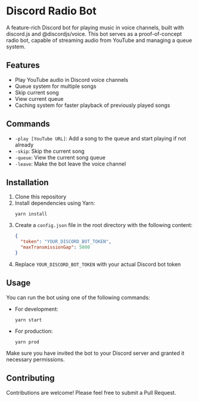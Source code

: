 # Discord Radio Bot

A feature-rich Discord bot for playing music in voice channels, built with discord.js and @discordjs/voice. This bot serves as a proof-of-concept radio bot, capable of streaming audio from YouTube and managing a queue system.

## Features

- Play YouTube audio in Discord voice channels
- Queue system for multiple songs
- Skip current song
- View current queue
- Caching system for faster playback of previously played songs

## Commands

- `-play [YouTube URL]`: Add a song to the queue and start playing if not already
- `-skip`: Skip the current song
- `-queue`: View the current song queue
- `-leave`: Make the bot leave the voice channel

## Installation

1. Clone this repository
2. Install dependencies using Yarn:
   ```
   yarn install
   ```
3. Create a `config.json` file in the root directory with the following content:
   ```json
   {
     "token": "YOUR_DISCORD_BOT_TOKEN",
     "maxTransmissionGap": 5000
   }
   ```
4. Replace `YOUR_DISCORD_BOT_TOKEN` with your actual Discord bot token

## Usage

You can run the bot using one of the following commands:

- For development:
  ```
  yarn start
  ```
- For production:
  ```
  yarn prod
  ```

Make sure you have invited the bot to your Discord server and granted it necessary permissions.


## Contributing

Contributions are welcome! Please feel free to submit a Pull Request.
